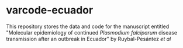 # varcode-ecuador
This repository stores the data and code for the manuscript entitled "Molecular epidemiology of continued *Plasmodium falciparum* disease transmission after an outbreak in Ecuador" by Ruybal-Pesántez *et al*